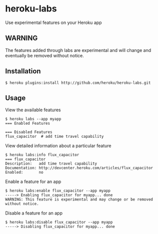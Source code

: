 # heroku-labs

Use experimental features on your Heroku app

## WARNING

The features added through labs are experimental and will change and eventually be removed without notice.

## Installation

    $ heroku plugins:install http://github.com/heroku/heroku-labs.git

## Usage

View the available features

    $ heroku labs --app myapp
    === Enabled Features

    === Disabled Features
    flux_capacitor  # add time travel capability

View detailed information about a particular feature

    $ heroku labs:info flux_capacitor
    === flux_capacitor
    Description:   add time travel capability
    Documentation: http://devcenter.heroku.com/articles/flux_capacitor
    Enabled:       no

Enable a feature for an app

    $ heroku labs:enable flux_capacitor --app myapp
    -----> Enabling flux_capacitor for myapp... done
    WARNING: This feature is experimental and may change or be removed without notice.

Disable a feature for an app

    $ heroku labs:disable flux_capacitor --app myapp
    -----> Disabling flux_capacitor for myapp... done
